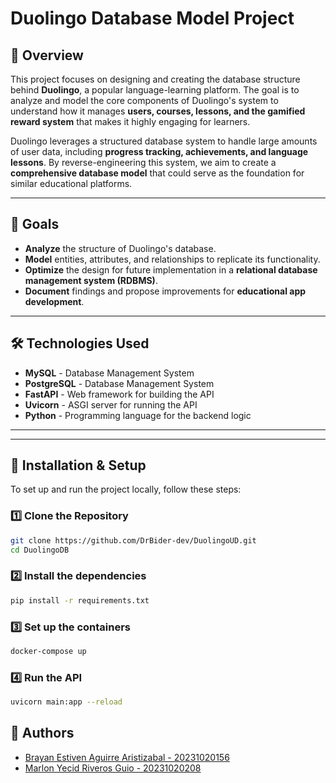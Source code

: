 # Duolingo Database Model Project

## 📌 Overview
This project focuses on designing and creating the database structure behind **Duolingo**, a popular language-learning platform. The goal is to analyze and model the core components of Duolingo's system to understand how it manages **users, courses, lessons, and the gamified reward system** that makes it highly engaging for learners.

Duolingo leverages a structured database system to handle large amounts of user data, including **progress tracking, achievements, and language lessons**. By reverse-engineering this system, we aim to create a **comprehensive database model** that could serve as the foundation for similar educational platforms.

---

## 🎯 Goals
- **Analyze** the structure of Duolingo's database.
- **Model** entities, attributes, and relationships to replicate its functionality.
- **Optimize** the design for future implementation in a **relational database management system (RDBMS)**.
- **Document** findings and propose improvements for **educational app development**.

---

## 🛠 Technologies Used
- **MySQL** - Database Management System
- **PostgreSQL** - Database Management System
- **FastAPI** - Web framework for building the API
- **Uvicorn** - ASGI server for running the API
- **Python** - Programming language for the backend logic

---

---

## 🚀 Installation & Setup
To set up and run the project locally, follow these steps:

### 1️⃣ Clone the Repository
```bash
git clone https://github.com/DrBider-dev/DuolingoUD.git
cd DuolingoDB
```

### 2️⃣ Install the dependencies
```bash
pip install -r requirements.txt
```

### 3️⃣ Set up the containers
```bash
docker-compose up
```

### 4️⃣ Run the API
```bash
uvicorn main:app --reload
```

## 🔮 Authors
- [Brayan Estiven Aguirre Aristizabal - 20231020156](https://github.com/DrBider-dev)
- [Marlon Yecid Riveros Guio - 20231020208](https://github.com/Drack678?tab=overview&from=2024-09-01&to=2024-09-15)

